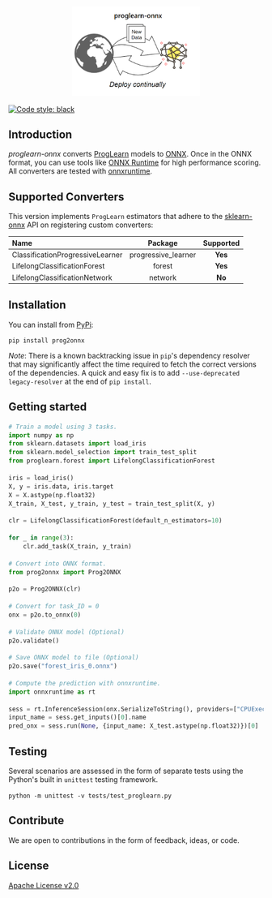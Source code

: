 <!--- SPDX-License-Identifier: Apache-2.0 -->
<p align="center"><img width="50%" src="docs/proglearn_logo.png" /></p>

[![Code style: black](https://img.shields.io/badge/code%20style-black-000000.svg)](https://github.com/psf/black)

## Introduction
*proglearn-onnx* converts [ProgLearn](https://github.com/neurodata/ProgLearn) models to [ONNX](https://github.com/onnx/onnx).
Once in the ONNX format, you can use tools like [ONNX Runtime](https://github.com/Microsoft/onnxruntime) for high performance scoring.
All converters are tested with [onnxruntime](https://onnxruntime.ai/).

## Supported Converters
This version implements `ProgLearn` estimators that adhere to the [sklearn-onnx](https://onnx.ai/sklearn-onnx/) API on registering custom converters:

| Name| Package | Supported |
|  :----------------  |  :------:  |  :----:  |
| ClassificationProgressiveLearner | progressive_learner| **Yes** |
| LifelongClassificationForest | forest | **Yes** |
| LifelongClassificationNetwork | network| **No** |

## Installation
You can install from [PyPi](https://pypi.org/project/prog2onnx/):
```
pip install prog2onnx
```
*Note*: There is a known backtracking issue in `pip`'s dependency resolver that may significantly affect the time required to fetch the correct versions of the dependencies. A quick and easy fix is to add `--use-deprecated legacy-resolver`
at the end of `pip install`.   
## Getting started

```python
# Train a model using 3 tasks.
import numpy as np
from sklearn.datasets import load_iris
from sklearn.model_selection import train_test_split
from proglearn.forest import LifelongClassificationForest

iris = load_iris()
X, y = iris.data, iris.target
X = X.astype(np.float32)
X_train, X_test, y_train, y_test = train_test_split(X, y)

clr = LifelongClassificationForest(default_n_estimators=10)

for _ in range(3):
	clr.add_task(X_train, y_train)

# Convert into ONNX format.
from prog2onnx import Prog2ONNX

p2o = Prog2ONNX(clr)

# Convert for task_ID = 0
onx = p2o.to_onnx(0)

# Validate ONNX model (Optional) 
p2o.validate()

# Save ONNX model to file (Optional) 
p2o.save("forest_iris_0.onnx")

# Compute the prediction with onnxruntime.
import onnxruntime as rt

sess = rt.InferenceSession(onx.SerializeToString(), providers=["CPUExecutionProvider"])
input_name = sess.get_inputs()[0].name
pred_onx = sess.run(None, {input_name: X_test.astype(np.float32)})[0]
```
## Testing
Several scenarios are assessed in the form of separate tests using the Python's built in `unittest` testing framework. 

`python -m unittest -v tests/test_proglearn.py`

## Contribute
We are open to contributions in the form of feedback, ideas, or code.

## License
[Apache License v2.0](LICENSE)
